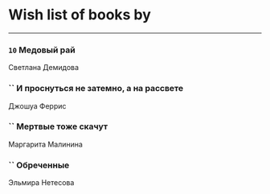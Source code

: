 # Wish list of books by [](https://ok.ru/profile/536771522733)
---

### `10` Медовый рай
Светлана Демидова

### `` И проснуться не затемно, а на рассвете
Джошуа Феррис

### `` Мертвые тоже скачут
Маргарита Малинина

### `` Обреченные
Эльмира Нетесова

